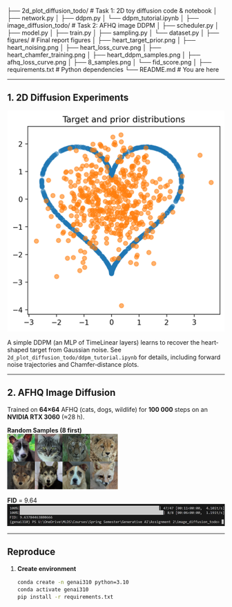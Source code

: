 ├── 2d_plot_diffusion_todo/ # Task 1: 2D toy diffusion code & notebook
│ ├── network.py
│ ├── ddpm.py
│ └── ddpm_tutorial.ipynb
│
├── image_diffusion_todo/ # Task 2: AFHQ image DDPM
│ ├── scheduler.py
│ ├── model.py
│ ├── train.py
│ ├── sampling.py
│ └── dataset.py
│
├── figures/ # Final report figures
│ ├── heart_target_prior.png
│ ├── heart_noising.png
│ ├── heart_loss_curve.png
│ ├── heart_chamfer_training.png
│ ├── heart_ddpm_samples.png
│ ├── afhq_loss_curve.png
│ ├── 8_samples.png
│ └── fid_score.png
│
├── requirements.txt # Python dependencies
└── README.md # You are here


---

## 1. 2D Diffusion Experiments

![Target vs Prior](2d_plot_diffusion_todo/figures/heart_target_prior.png)

A simple DDPM (an MLP of TimeLinear layers) learns to recover the heart‐shaped target from Gaussian noise.  See `2d_plot_diffusion_todo/ddpm_tutorial.ipynb` for details, including forward noise trajectories and Chamfer‐distance plots.

---

## 2. AFHQ Image Diffusion

Trained on **64×64** AFHQ (cats, dogs, wildlife) for **100 000** steps on an **NVIDIA RTX 3060** (≈28 h).


**Random Samples (8 first)**  
![AFHQ Samples](image_diffusion_todo/results/8_final_samples/8_samples.png)

**FID** = 9.64  
![FID Score](image_diffusion_todo/results/8_final_samples/fid_score.png)

---

## Reproduce

1. **Create environment**  
   ```bash
   conda create -n genai310 python=3.10
   conda activate genai310
   pip install -r requirements.txt
